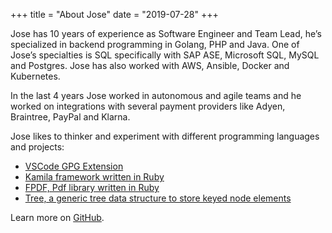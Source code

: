 +++
title = "About Jose"
date = "2019-07-28"
+++

Jose has 10 years of experience as Software Engineer and Team Lead, he’s specialized in backend programming in Golang, PHP and Java. One of Jose’s specialties is SQL specifically with SAP ASE, Microsoft SQL, MySQL and Postgres. Jose has also worked with AWS, Ansible, Docker and Kubernetes.

In the last 4 years Jose worked in autonomous and agile teams and he worked on integrations with several payment providers like Adyen, Braintree, PayPal and Klarna.

Jose likes to thinker and experiment with different programming languages and projects:

* [VSCode GPG Extension](https://github.com/jvalecillos/vscode-gpg)
* [Kamila framework written in Ruby](https://rubygems.org/gems/kamila)
* [FPDF, Pdf library written in Ruby](https://rubygems.org/gems/fpdf)
* [Tree, a generic tree data structure to store keyed node elements](https://rubygems.org/gems/tree)

Learn more on [GitHub](https://github.com/jvalecillos).
